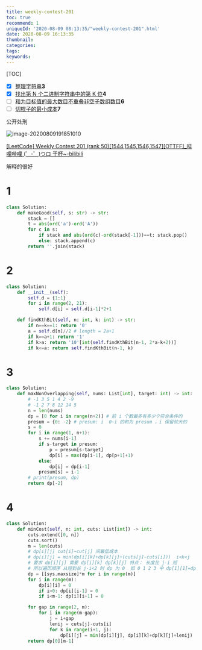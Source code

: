 ```yaml
---
title: weekly-contest-201
toc: true
recommend: 1
uniqueId: '2020-08-09 08:13:35/"weekly-contest-201".html'
date: 2020-08-09 16:13:35
thumbnail:
categories:
tags:
keywords:
---
```


[TOC]

- [x] [整理字符串](https://leetcode-cn.com/problems/make-the-string-great/)**3**
- [x] [找出第 N 个二进制字符串中的第 K 位](https://leetcode-cn.com/problems/find-kth-bit-in-nth-binary-string/)**4**
- [ ] [和为目标值的最大数目不重叠非空子数组数目](https://leetcode-cn.com/problems/maximum-number-of-non-overlapping-subarrays-with-sum-equals-target/)**6**
- [ ] [切棍子的最小成本](https://leetcode-cn.com/problems/minimum-cost-to-cut-a-stick/)**7**

公开处刑

![image-20200809191851010](https://i.loli.net/2020/08/09/X9RbtwhnNxVi86q.png)

<!--more-->

[[LeetCode] Weekly Contest 201 (rank 50)[1544,1545,1546,1547][OTTFF]_哔哩哔哩 (゜-゜)つロ 干杯~-bilibili](https://www.bilibili.com/video/av754126490)

解释的很好

# 1

```python
class Solution:
    def makeGood(self, s: str) -> str:
        stack = []
        t = abs(ord('a')-ord('A'))
        for c in s:
            if stack and abs(ord(c)-ord(stack[-1]))==t: stack.pop()
            else: stack.append(c)
        return ''.join(stack)
```

# 2

```python
class Solution:
    def __init__(self):
        self.d = {1:1}
        for i in range(2, 21):
            self.d[i] = self.d[i-1]*2+1

    def findKthBit(self, n: int, k: int) -> str:
        if n==k==1: return '0'
        a = self.d[n]//2 # length = 2a+1
        if k==a+1: return '1'
        if k>a: return '10'[int(self.findKthBit(n-1, 2*a-k+2))]
        if k<=a: return self.findKthBit(n-1, k)
```


# 3

```python
class Solution:
    def maxNonOverlapping(self, nums: List[int], target: int) -> int:
        # -1 3 5 1 4 2 -9
        # -1 2 7 8 12 14 5
        n = len(nums)
        dp = [0 for i in range(n+2)] # 前 i 个数最多有多少个符合条件的
        presum = {0: -2} # presum: i  0~i 的和为 presum ，i 保留较大的
        s = 0        
        for i in range(1, n+1):
            s += nums[i-1]
            if s-target in presum:
                p = presum[s-target]
                dp[i] = max(dp[i-1], dp[p+1]+1)
            else:
                dp[i] = dp[i-1]
            presum[s] = i-1
        # print(presum, dp)
        return dp[-2]
```


# 4

```python
class Solution:
    def minCost(self, n: int, cuts: List[int]) -> int:
        cuts.extend([0, n])
        cuts.sort()
        m = len(cuts)
        # dp[i][j] cut[i]~cut[j] 间最低成本
        # dp[i][j] = min(dp[i][k]+dp[k][j]+(cuts[j]-cuts[i]))  i<k<j
        # 要求 dp[i][j] 需要 dp[i][k] dp[k][j] 特点： 长度比 j-i 短
        # 所以遍历顺序 从短到长 j-i<2 时 dp 为 0  如 0 1 2 3 中 dp[1][1]=dp[1][2]=0
        dp = [[sys.maxsize]*m for i in range(m)]
        for i in range(m):
            dp[i][i] = 0
            if i>0: dp[i][i-1] = 0
            if i<m-1: dp[i][i+1] = 0

        for gap in range(2, m):
            for i in range(m-gap):
                j = i+gap
                lenij = cuts[j]-cuts[i]
                for k in range(i+1, j):
                    dp[i][j] = min(dp[i][j], dp[i][k]+dp[k][j]+lenij)
        return dp[0][m-1]
            
```

